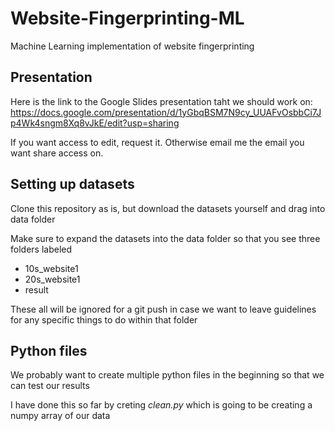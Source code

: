 # Website-Fingerprinting-ML
Machine Learning implementation of website fingerprinting


## Presentation
Here is the link to the Google Slides presentation taht we should work on: 
https://docs.google.com/presentation/d/1yGbqBSM7N9cy_UUAFvOsbbCi7Jp4Wk4sngm8Xq8vJkE/edit?usp=sharing

If you want access to edit, request it. Otherwise email me the email you want share access on.


## Setting up datasets
Clone this repository as is, but download the datasets yourself and drag into data folder

Make sure to expand the datasets into the data folder so that you see three folders labeled
- 10s_website1
- 20s_website1
- result

These all will be ignored for a git push in case we want to leave guidelines for any specific things to do within that folder


## Python files
We probably want to create multiple python files in the beginning so that we can test our results

I have done this so far by creting *clean.py* which is going to be creating a numpy array of our data

